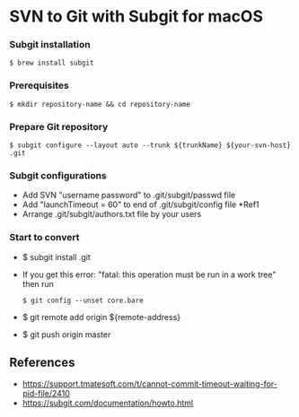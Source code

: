 # SVN to Git with Subgit for macOS
### Subgit installation
```$ brew install subgit```

### Prerequisites
```$ mkdir repository-name && cd repository-name```

### Prepare Git repository
```$ subgit configure --layout auto --trunk ${trunkName} ${your-svn-host} .git```

### Subgit configurations
- Add SVN "username password" to .git/subgit/passwd file
- Add "launchTimeout = 60" to end of .git/subgit/config file *Ref1
- Arrange .git/subgit/authors.txt file by your users

### Start to convert
- $ subgit install .git
- If you get this error: "fatal: this operation must be run in a work tree" then run

	```$ git config --unset core.bare```

- $ git remote add origin ${remote-address}
- $ git push origin master

## References
- https://support.tmatesoft.com/t/cannot-commit-timeout-waiting-for-pid-file/2410
- https://subgit.com/documentation/howto.html